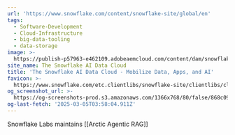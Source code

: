 ```yaml
---
url: 'https://www.snowflake.com/content/snowflake-site/global/en'
tags:
  - Software-Development
  - Cloud-Infrastructure
  - big-data-tooling
  - data-storage
image: >-
  https://publish-p57963-e462109.adobeaemcloud.com/content/dam/snowflake-site/general/technical/default-og-image/snowflake-social-share.png
site_name: The Snowflake AI Data Cloud
title: 'The Snowflake AI Data Cloud - Mobilize Data, Apps, and AI'
favicon: >-
  https://www.snowflake.com/etc.clientlibs/snowflake-site/clientlibs/clientlib-react/resources/favicon-32x32.png?v=2
og_screenshot_url: >-
  https://og-screenshots-prod.s3.amazonaws.com/1366x768/80/false/868c0915bc6da132b6d1923ef6ea6da02779590af4c8f2a91236335779a5f9d0.jpeg
og-last-fetch: '2025-03-05T03:58:04.911Z'
---
```

Snowflake Labs maintains [[Arctic Agentic RAG]]
